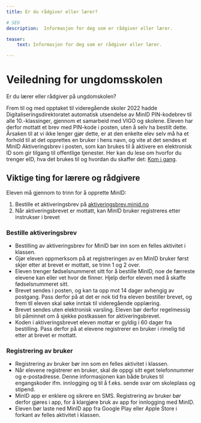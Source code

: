 ```yaml
---
title: Er du rådgiver eller lærer?

# SEO
description:  Informasjon for deg som er rådgiver eller lærer.

teaser: 
    text: Informasjon for deg som er rådgiver eller lærer.

---
```


# Veiledning for ungdomsskolen

Er du lærer eller rådgiver på ungdomskolen?

Frem til og med opptaket til videregående skoler 2022 hadde Digitaliseringsdirektoratet automatisk utsendelse av MinID PIN-kodebrev til alle 10.-klassinger, gjennom et samarbeid med VIGO og skolene. Eleven har derfor mottatt et brev med PIN-kode i posten, uten å selv ha bestilt dette. Årsaken til at vi ikke lenger gjør dette, er at den enkelte elev selv må ha et forhold til at det opprettes en bruker i hens navn, og vite at det sendes et MinID Aktiveringsbrev i posten, som kan brukes til å aktivere en elektronisk ID som gir tilgang til offentlige tjenester. Her kan du lese om hvorfor du trenger eID, hva det brukes til og hvordan du skaffer det: [Kom i gang](/kom-i-gang/).

## Viktige ting for lærere og rådgivere

Eleven må gjennom to trinn for å opprette MinID:

1. Bestille et aktiveringsbrev på [aktiveringsbrev.minid.no](https://aktiveringsbrev.minid.no/order)
2. Når aktiveringsbrevet er mottatt, kan MinID bruker registreres etter instrukser i brevet

### Bestille aktiveringsbrev

- Bestilling av aktiveringsbrev for MinID bør inn som en felles aktivitet i klassen.
- Gjør eleven oppmerksom på at registreringen av en MinID bruker først skjer etter at brevet er mottatt, se trinn 1 og 2 over.
- Eleven trenger fødselsnummeret sitt for å bestille MinID, noe de færreste elevene kan eller vet hvor de finner. Hjelp derfor eleven med å skaffe fødselsnummeret sitt.
- Brevet sendes i posten, og kan ta opp mot 14 dager avhengig av postgang. Pass derfor på at det er nok tid fra eleven bestiller brevet, og frem til eleven skal søke inntak til videregående opplæring.
- Brevet sendes uten elektronisk varsling. Eleven bør derfor regelmessig bli påminnet om å sjekke postkassen for aktiveringsbrevet.
- Koden i aktiveringsbrevet eleven mottar er gyldig i 60 dager fra bestilling. Pass derfor på at elevene registrerer en bruker i rimelig tid etter at brevet er mottatt.

### Registrering av bruker

- Registrering av bruker bør inn som en felles aktivitet i klassen.
- Når elevene registrerer en bruker, skal de oppgi sitt eget telefonnummer og e-postadresse. Denne informasjonen kan både brukes til engangskoder ifm. innlogging og til å f.eks. sende svar om skoleplass og stipend.
- MinID app er enklere og sikrere en SMS. Registrering av bruker bør derfor gjøres i app, for å klargjøre bruk av app for innlogging med MinID.
- Eleven bør laste ned MinID app fra Google Play eller Apple Store i forkant av felles aktivitet i klassen.
